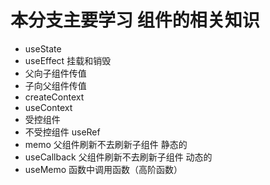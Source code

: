 # 本分支主要学习 组件的相关知识

- useState
- useEffect 挂载和销毁
- 父向子组件传值
- 子向父组件传值
- createContext
- useContext
- 受控组件
- 不受控组件 useRef
- memo 父组件刷新不去刷新子组件  静态的
- useCallback 父组件刷新不去刷新子组件  动态的
- useMemo 函数中调用函数（高阶函数）
